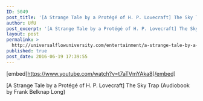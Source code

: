 ```yaml
---
ID: 5049
post_title: '[A Strange Tale by a Protégé of H. P. Lovecraft] The Sky Trap (Audiobook by Frank Belknap Long)'
author: UfU
post_excerpt: '[A Strange Tale by a Protégé of H. P. Lovecraft] The Sky Trap (Audiobook by Frank Belknap Long)'
layout: post
permalink: >
  http://universalflowuniversity.com/entertainment/a-strange-tale-by-a-protege-of-h-p-lovecraft-the-sky-trap-audiobook-by-frank-belknap-long/
published: true
post_date: 2016-06-19 17:39:55
---
```

[embed]https://www.youtube.com/watch?v=t7aTVmYAka8[/embed]<br>
<p>[A Strange Tale by a Protégé of H. P. Lovecraft] The Sky Trap (Audiobook by Frank Belknap Long)</p>